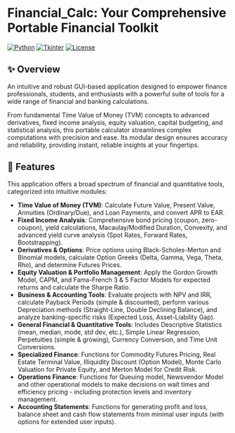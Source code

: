 # Financial_Calc:  Your Comprehensive Portable Financial Toolkit

[![Python](https://img.shields.io/badge/Python-3.8%2B-blue.svg)](https://www.python.org/)
[![Tkinter](https://img.shields.io/badge/GUI-Tkinter-green.svg)](https://docs.python.org/3/library/tkinter.html)
[![License](https://img.shields.io/badge/License-MIT-yellow.svg)](LICENSE)

## ✨ Overview

An intuitive and robust GUI-based application designed to empower finance professionals, students, and enthusiasts with a powerful suite of tools for a wide range of financial and banking calculations.

From fundamental Time Value of Money (TVM) concepts to advanced derivatives, fixed income analysis, equity valuation, capital budgeting, and statistical analysis, this portable calculator streamlines complex computations with precision and ease. Its modular design ensures accuracy and reliability, providing instant, reliable insights at your fingertips.

## 🚀 Features

This application offers a broad spectrum of financial and quantitative tools, categorized into intuitive modules:

* **Time Value of Money (TVM)**: Calculate Future Value, Present Value, Annuities (Ordinary/Due), and Loan Payments, and convert APR to EAR.
* **Fixed Income Analysis**: Comprehensive bond pricing (coupon, zero-coupon), yield calculations, Macaulay/Modified Duration, Convexity, and advanced yield curve analysis (Spot Rates, Forward Rates, Bootstrapping).
* **Derivatives & Options**: Price options using Black-Scholes-Merton and Binomial models, calculate Option Greeks (Delta, Gamma, Vega, Theta, Rho), and determine Futures Prices.
* **Equity Valuation & Portfolio Management**: Apply the Gordon Growth Model, CAPM, and Fama-French 3 & 5 Factor Models for expected returns and calculate the Sharpe Ratio.
* **Business & Accounting Tools**: Evaluate projects with NPV and IRR, calculate Payback Periods (simple & discounted), perform various Depreciation methods (Straight-Line, Double Declining Balance), and analyze banking-specific risks (Expected Loss, Asset-Liability Gap).
* **General Financial & Quantitative Tools**: Includes Descriptive Statistics (mean, median, mode, std dev, etc.), Simple Linear Regression, Perpetuities (simple & growing), Currency Conversion, and Time Unit Conversions.
* **Specialized Finance**: Functions for Commodity Futures Pricing, Real Estate Terminal Value, Illiquidity Discount (Option Model), Monte Carlo Valuation for Private Equity, and Merton Model for Credit Risk.
* **Operations Finance**: Functions for Queuing model, Newsvendor Model and other operational models to make decisions on wait times and efficiency pricing - including protection levels and inventory management.
* **Accounting Statements**: Functions for generating profit and loss, balance sheet and cash flow statements from minimal user inputs (with options for extended user inputs).
